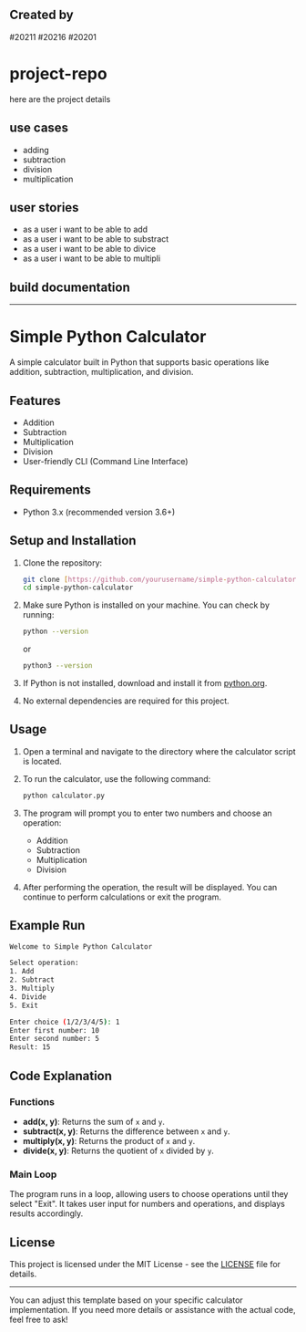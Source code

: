 ## Created by 
#20211
#20216
#20201

# project-repo
here are the project details
## use cases
- adding  
- subtraction
- division
- multiplication
## user stories
- as a user i want to be able to add
- as a user i want to be able to substract
- as a user i want to be able to divice
- as a user i want to be able to multipli


## build documentation

---

# Simple Python Calculator

A simple calculator built in Python that supports basic operations like addition, subtraction, multiplication, and division.

## Features

- Addition
- Subtraction
- Multiplication
- Division
- User-friendly CLI (Command Line Interface)

## Requirements

- Python 3.x (recommended version 3.6+)

## Setup and Installation

1. Clone the repository:
   ```bash
   git clone [https://github.com/yourusername/simple-python-calculator.git](https://github.com/Yoan-Zdrave-Alex/project-repo)
   cd simple-python-calculator
   ```

2. Make sure Python is installed on your machine. You can check by running:
   ```bash
   python --version
   ```
   or
   ```bash
   python3 --version
   ```

3. If Python is not installed, download and install it from [python.org](https://www.python.org/).

4. No external dependencies are required for this project.

## Usage

1. Open a terminal and navigate to the directory where the calculator script is located.

2. To run the calculator, use the following command:
   ```bash
   python calculator.py
   ```

3. The program will prompt you to enter two numbers and choose an operation:
   - Addition
   - Subtraction
   - Multiplication
   - Division

4. After performing the operation, the result will be displayed. You can continue to perform calculations or exit the program.

## Example Run

```bash
Welcome to Simple Python Calculator

Select operation:
1. Add
2. Subtract
3. Multiply
4. Divide
5. Exit

Enter choice (1/2/3/4/5): 1
Enter first number: 10
Enter second number: 5
Result: 15
```

## Code Explanation

### Functions
- **add(x, y)**: Returns the sum of `x` and `y`.
- **subtract(x, y)**: Returns the difference between `x` and `y`.
- **multiply(x, y)**: Returns the product of `x` and `y`.
- **divide(x, y)**: Returns the quotient of `x` divided by `y`.

### Main Loop
The program runs in a loop, allowing users to choose operations until they select "Exit". It takes user input for numbers and operations, and displays results accordingly.

## License

This project is licensed under the MIT License - see the [LICENSE](LICENSE) file for details.

---

You can adjust this template based on your specific calculator implementation. If you need more details or assistance with the actual code, feel free to ask!
